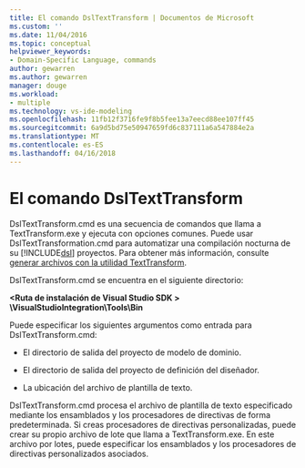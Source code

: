 ```yaml
---
title: El comando DslTextTransform | Documentos de Microsoft
ms.custom: ''
ms.date: 11/04/2016
ms.topic: conceptual
helpviewer_keywords:
- Domain-Specific Language, commands
author: gewarren
ms.author: gewarren
manager: douge
ms.workload:
- multiple
ms.technology: vs-ide-modeling
ms.openlocfilehash: 11fb12f3716fe9f8b5fee13a7eecd88ee107ff45
ms.sourcegitcommit: 6a9d5bd75e50947659fd6c837111a6a547884e2a
ms.translationtype: MT
ms.contentlocale: es-ES
ms.lasthandoff: 04/16/2018
---
```

# <a name="the-dsltexttransform-command"></a>El comando DslTextTransform
DslTextTransform.cmd es una secuencia de comandos que llama a TextTransform.exe y ejecuta con opciones comunes. Puede usar DslTextTransformation.cmd para automatizar una compilación nocturna de su [!INCLUDE[dsl](../modeling/includes/dsl_md.md)] proyectos. Para obtener más información, consulte [generar archivos con la utilidad TextTransform](../modeling/generating-files-with-the-texttransform-utility.md).  
  
 DslTextTransform.cmd se encuentra en el siguiente directorio:  
  
 **\<Ruta de instalación de Visual Studio SDK > \VisualStudioIntegration\Tools\Bin**  
  
 Puede especificar los siguientes argumentos como entrada para DslTextTransform.cmd:  
  
-   El directorio de salida del proyecto de modelo de dominio.  
  
-   El directorio de salida del proyecto de definición del diseñador.  
  
-   La ubicación del archivo de plantilla de texto.  
  
 DslTextTransform.cmd procesa el archivo de plantilla de texto especificado mediante los ensamblados y los procesadores de directivas de forma predeterminada. Si creas procesadores de directivas personalizadas, puede crear su propio archivo de lote que llama a TextTransform.exe. En este archivo por lotes, puede especificar los ensamblados y los procesadores de directivas personalizados asociados.